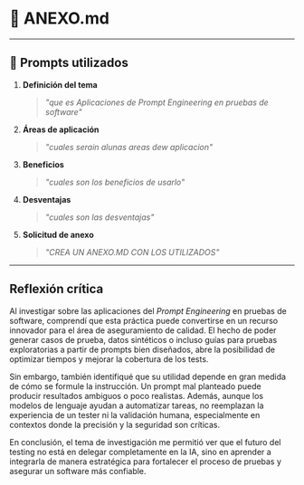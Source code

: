 # 📎 ANEXO.md  
---

## 🔹 Prompts utilizados

1. **Definición del tema**  
   > *"que es Aplicaciones de Prompt Engineering en pruebas de software"*  

2. **Áreas de aplicación**  
   > *"cuales serain alunas areas dew aplicacion"*  

3. **Beneficios**  
   > *"cuales son los beneficios de usarlo"*  

4. **Desventajas**  
   > *"cuales son las desventajas"*  

5. **Solicitud de anexo**  
   > *"CREA UN ANEXO.MD CON LOS UTILIZADOS"*  

---
## Reflexión crítica
Al investigar sobre las aplicaciones del *Prompt Engineering* en pruebas de software, comprendí que esta práctica puede convertirse en un recurso innovador para el área de aseguramiento de calidad. El hecho de poder generar casos de prueba, datos sintéticos o incluso guías para pruebas exploratorias a partir de prompts bien diseñados, abre la posibilidad de optimizar tiempos y mejorar la cobertura de los tests.

Sin embargo, también identifiqué que su utilidad depende en gran medida de cómo se formule la instrucción. Un prompt mal planteado puede producir resultados ambiguos o poco realistas. Además, aunque los modelos de lenguaje ayudan a automatizar tareas, no reemplazan la experiencia de un tester ni la validación humana, especialmente en contextos donde la precisión y la seguridad son críticas.

En conclusión, el tema de investigación me permitió ver que el futuro del testing no está en delegar completamente en la IA, sino en aprender a integrarla de manera estratégica para fortalecer el proceso de pruebas y asegurar un software más confiable.

